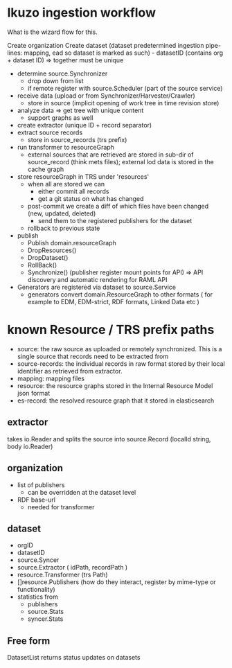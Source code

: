 # Ikuzo ingestion workflow

What is the wizard flow for this.

Create organization
Create dataset (dataset predetermined ingestion pipe-lines: mapping, ead so dataset is marked as such)
    - datasetID (contains org + dataset ID) => together must be unique
- determine source.Synchronizer
    - drop down from list
    - if remote register with source.Scheduler (part of the source service)
- receive data (upload or from Synchronizer/Harvester/Crawler)
    - store in source (implicit opening of work tree in time revision store)
- analyze data => get tree with unique content 
    - support graphs as well
- create extractor (unique ID + record separator)
- extract source records
    - store in source_records (trs prefix)
- run transformer to resourceGraph
    - external sources that are retrieved are stored in sub-dir of source_record (think mets files); external lod data is stored in the cache graph
- store resourceGraph in TRS under 'resources'
    - when all are stored we can
        - either commit all records
        - get a git status on what has changed
    - post-commit we create a diff of which files have been changed (new, updated, deleted)
        - send them to the registered publishers for the dataset
    - rollback to previous state
- publish
    - Publish domain.resourceGraph
    - DropResources()
    - DropDataset()
    - RollBack()
    - Synchronize()
    (publisher register mount points for API) => API discovery and automatic rendering for RAML API
- Generators are registered via dataset to source.Service
    - generators convert domain.ResourceGraph to other formats ( for example to EDM, EDM-strict, RDF formats, Linked Data etc )


# known Resource / TRS prefix paths

- source: the raw source as uploaded or remotely synchronized. This is a single source that records need to be extracted from
- source-records: the individual records in raw format stored by their local identifier as retrieved from extractor.
- mapping: mapping files
- resource: the resource graphs stored in the Internal Resource Model json format
- es-record: the resolved resource graph that it stored in elasticsearch


## extractor

takes io.Reader and splits the source into source.Record (localId string, body io.Reader)

## organization

- list of publishers 
    - can be overridden at the dataset level
- RDF base-url
    - needed for transformer

## dataset

- orgID
- datasetID
- source.Syncer
- source.Extractor ( idPath, recordPath )
- resource.Transformer (trs Path)
- []resource.Publishers (how do they interact, register by mime-type or functionality)
- statistics from 
    - publishers
    - source.Stats
    - syncer.Stats

    
## Free form


DatasetList returns status updates on datasets 



